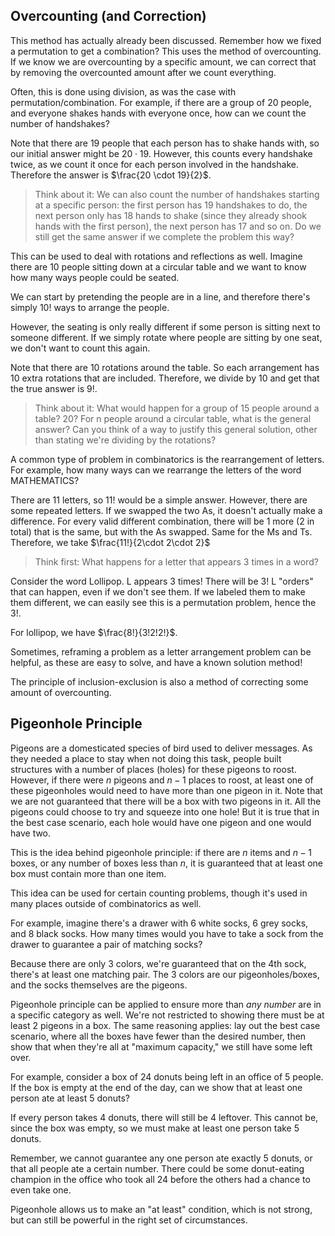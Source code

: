 ## Overcounting (and Correction)

This method has actually already been discussed. Remember how we fixed a permutation to get a combination? This uses the method of overcounting. If we know we are overcounting by a specific amount, we can correct that by removing the overcounted amount after we count everything.

Often, this is done using division, as was the case with permutation/combination. For example, if there are a group of 20 people, and everyone shakes hands with everyone once, how can we count the number of handshakes?

Note that there are 19 people that each person has to shake hands with, so our initial answer might be $20 \cdot 19$. However, this counts every handshake twice, as we count it once for each person involved in the handshake. Therefore the answer is $\frac{20 \cdot 19}{2}$.

> Think about it: We can also count the number of handshakes starting at a specific person: the first person has 19 handshakes to do, the next person only has 18 hands to shake (since they already shook hands with the first person), the next person has 17 and so on. Do we still get the same answer if we complete the problem this way?

This can be used to deal with rotations and reflections as well. Imagine there are 10 people sitting down at a circular table and we want to know how many ways people could be seated.

We can start by pretending the people are in a line, and therefore there's simply $10!$ ways to arrange the people.

However, the seating is only really different if some person is sitting next to someone different. If we simply rotate where people are sitting by one seat, we don't want to count this again.

Note that there are 10 rotations around the table. So each arrangement has 10 extra rotations that are included. Therefore, we divide by 10 and get that the true answer is $9!$.

> Think about it: What would happen for a group of 15 people around a table? 20? For n people around a circular table, what is the general answer?
> Can you think of a way to justify this general solution, other than stating we're dividing by the rotations?

A common type of problem in combinatorics is the rearrangement of letters. For example, how many ways can we rearrange the letters of the word MATHEMATICS?

There are 11 letters, so $11!$ would be a simple answer. However, there are some repeated letters. If we swapped the two As, it doesn't actually make a difference. For every valid different combination, there will be $1$ more ($2$ in total) that is the same, but with the As swapped. Same for the Ms and Ts. Therefore, we take $\frac{11!}{2\cdot 2\cdot 2}$

> Think first: What happens for a letter that appears 3 times in a word?

Consider the word Lollipop. L appears 3 times! There will be $3!$ L "orders" that can happen, even if we don't see them. If we labeled them to make them different, we can easily see this is a permutation problem, hence the $3!$.

For lollipop, we have $\frac{8!}{3!2!2!}$.

Sometimes, reframing a problem as a letter arrangement problem can be helpful, as these are easy to solve, and have a known solution method!

The principle of inclusion-exclusion is also a method of correcting some amount of overcounting.

## Pigeonhole Principle

Pigeons are a domesticated species of bird used to deliver messages. As they needed a place to stay when not doing this task, people built structures with a number of places (holes) for these pigeons to roost. However, if there were $n$ pigeons and $n-1$ places to roost, at least one of these pigeonholes would need to have more than one pigeon in it. Note that we are not guaranteed that there will be a box with two pigeons in it. All the pigeons could choose to try and squeeze into one hole! But it is true that in the best case scenario, each hole would have one pigeon and one would have two.

This is the idea behind pigeonhole principle: if there are $n$ items and $n-1$ boxes, or any number of boxes less than $n$, it is guaranteed that at least one box must contain more than one item.

This idea can be used for certain counting problems, though it's used in many places outside of combinatorics as well.

For example, imagine there's a drawer with 6 white socks, 6 grey socks, and 8 black socks. How many times would you have to take a sock from the drawer to guarantee a pair of matching socks?

Because there are only 3 colors, we're guaranteed that on the 4th sock, there's at least one matching pair. The 3 colors are our pigeonholes/boxes, and the socks themselves are the pigeons.

Pigeonhole principle can be applied to ensure more than _any number_ are in a specific category as well. We're not restricted to showing there must be at least 2 pigeons in a box. The same reasoning applies: lay out the best case scenario, where all the boxes have fewer than the desired number, then show that when they're all at "maximum capacity," we still have some left over.

For example, consider a box of 24 donuts being left in an office of 5 people. If the box is empty at the end of the day, can we show that at least one person ate at least 5 donuts?

If every person takes 4 donuts, there will still be 4 leftover. This cannot be, since the box was empty, so we must make at least one person take 5 donuts.

Remember, we cannot guarantee any one person ate exactly 5 donuts, or that all people ate a certain number. There could be some donut-eating champion in the office who took all 24 before the others had a chance to even take one.

Pigeonhole allows us to make an "at least" condition, which is not strong, but can still be powerful in the right set of circumstances.